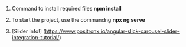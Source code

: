                            
1. Command to install required files **npm install**

2. To start the project, use the commandng **npx ng serve**

3. [Slider info!] (https://www.positronx.io/angular-slick-carousel-slider-integration-tutorial/)
          

